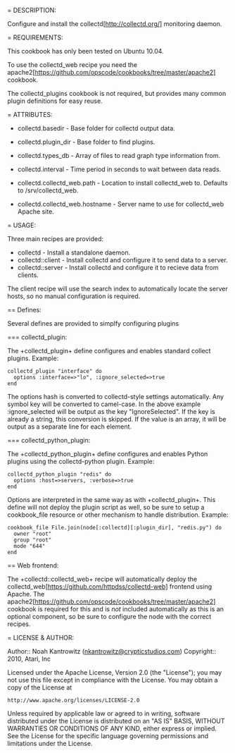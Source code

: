 = DESCRIPTION:

Configure and install the collectd[http://collectd.org/] monitoring
daemon.

= REQUIREMENTS:

This cookbook has only been tested on Ubuntu 10.04.

To use the collectd_web recipe you need the
apache2[https://github.com/opscode/cookbooks/tree/master/apache2]
cookbook.

The collectd_plugins cookbook is not required, but provides many
common plugin definitions for easy reuse.

= ATTRIBUTES:

* collectd.basedir - Base folder for collectd output data.
* collectd.plugin_dir - Base folder to find plugins.
* collectd.types_db - Array of files to read graph type information from.
* collectd.interval - Time period in seconds to wait between data reads.

* collectd.collectd_web.path - Location to install collectd_web
  to. Defaults to /srv/collectd_web.
* collectd.collectd_web.hostname - Server name to use for collectd_web
  Apache site.

= USAGE:

Three main recipes are provided:
* collectd - Install a standalone daemon.
* collectd::client - Install collectd and configure it to send data to
  a server.
* collectd::server - Install collectd and configure it to recieve data
  from clients.

The client recipe will use the search index to automatically locate
the server hosts, so no manual configuration is required.

== Defines:

Several defines are provided to simplfy configuring plugins

=== collectd_plugin:

The +collectd_plugin+ define configures and enables standard collect
plugins. Example:

    collectd_plugin "interface" do
      options :interface=>"lo", :ignore_selected=>true
    end

The options hash is converted to collectd-style settings
automatically. Any symbol key will be converted to camel-case. In the
above example :ignore_selected will be output as the key
"IgnoreSelected". If the key is already a string, this conversion is
skipped. If the value is an array, it will be output as a separate
line for each element.

=== collectd_python_plugin:

The +collectd_python_plugin+ define configures and enables Python
plugins using the collectd-python plugin. Example:

    collectd_python_plugin "redis" do
      options :host=>servers, :verbose=>true
    end

Options are interpreted in the same way as with
+collectd_plugin+. This define will not deploy the plugin script as
well, so be sure to setup a cookbook_file resource or other mechanism
to handle distribution. Example:

    cookbook_file File.join(node[:collectd][:plugin_dir], "redis.py") do
      owner "root"
      group "root"
      mode "644"
    end

== Web frontend:

The +collectd::collectd_web+ recipe will automatically deploy the
collectd_web[https://github.com/httpdss/collectd-web] frontend using
Apache. The apache2[https://github.com/opscode/cookbooks/tree/master/apache2]
cookbook is required for this and is *not* included automatically as
this is an optional component, so be sure to configure the node with
the correct recipes.

= LICENSE & AUTHOR:

Author:: Noah Kantrowitz (<nkantrowitz@crypticstudios.com>)
Copyright:: 2010, Atari, Inc

Licensed under the Apache License, Version 2.0 (the "License");
you may not use this file except in compliance with the License.
You may obtain a copy of the License at

    http://www.apache.org/licenses/LICENSE-2.0

Unless required by applicable law or agreed to in writing, software
distributed under the License is distributed on an "AS IS" BASIS,
WITHOUT WARRANTIES OR CONDITIONS OF ANY KIND, either express or implied.
See the License for the specific language governing permissions and
limitations under the License.

